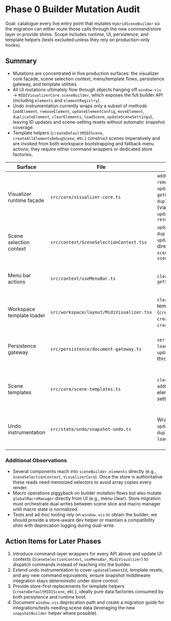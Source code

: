 # Phase 0 Builder Mutation Audit

Goal: catalogue every live entry point that mutates `HybridSceneBuilder` so the migration can either route those calls through the new command/store layer or provide shims. Scope includes runtime, UI, persistence, and template helpers (tests excluded unless they rely on production-only hooks).

## Summary

- Mutations are concentrated in five production surfaces: the visualizer core façade, scene selection context, menu/template flows, persistence gateway, and template utilities.
- All UI mutations ultimately flow through objects hanging off `window.vis` → `MIDIVisualizerCore.sceneBuilder`, which exposes the full builder API (including `elements` and `elementRegistry`).
- Undo instrumentation currently wraps only a subset of methods (`addElement`, `removeElement`, `updateElementConfig`, `moveElement`, `duplicateElement`, `clearElements`, `loadScene`, `updateSceneSettings`), leaving ID updates and scene-setting resets without automatic snapshot coverage.
- Template helpers (`createDefaultMIDIScene`, `createAllElementsDebugScene`, etc.) construct scenes imperatively and are invoked from both workspace bootstrapping and fallback menu actions; they require either command wrappers or dedicated store factories.

| Surface | File | Mutating APIs | Notes / Owner |
| --- | --- | --- | --- |
| Visualizer runtime façade | `src/core/visualizer-core.ts` | `addElementFromRegistry`, `removeElement`, `updateElementConfig`, `getElementConfig`, `moveElement`, `duplicateElement`, `clearElements` (via constructor template), `updateSceneSettings`, `resetSceneSettings` | Central imperative gateway used by UI + persistence via `window.vis`. Owner: Core runtime team. |
| Scene selection context | `src/context/SceneSelectionContext.tsx` | `updateElementConfig`, `addElement`, `duplicateElement`, `removeElement`, `updateElementId`, `moveElement`, direct reads of `sceneBuilder.elements` and `sceneBuilder.sceneElementRegistry` | High-traffic React context powering property panel, layer list, and duplication flows. Owner: Workspace UI. |
| Menu bar actions | `src/context/useMenuBar.ts` | `clearElements`, `resetSceneSettings`, `getSceneSettings` | Triggered by user actions (clear/export/import/new). Also clears macros directly. Owner: Workspace shell. |
| Workspace template loader | `src/workspace/layout/MidiVisualizer.tsx` | `clearElements`, `resetSceneSettings`, template functions (`createDefaultMIDIScene`, `createAllElementsDebugScene`, `createDebugScene`) | Handles deep-link imports and template presets; bypasses undo instrumentation today. Owner: Workspace shell. |
| Persistence gateway | `src/persistence/document-gateway.ts` | `serializeScene`, `clearElements`, `loadScene`, `addElementFromRegistry`, `updateSceneSettings` (implicitly through `loadScene`) | Source of truth for export/import, undo snapshots, and CLI flows; critical for parity validation. Owner: Persistence. |
| Scene templates | `src/core/scene-templates.ts` | `clearElements`, `addElementFromRegistry`, direct element configuration (binding setters) | Utility layer invoked by boot, menu fallbacks, and tests. Needs command-based equivalents or migration plan. Owner: Core runtime. |
| Undo instrumentation | `src/state/undo/snapshot-undo.ts` | Wraps `addElement`, `removeElement`, `updateElementConfig`, `moveElement`, `duplicateElement`, `clearElements`, `loadScene`, `updateSceneSettings` | Missing coverage for `updateElementId`, template resets, and raw registry writes; flag for extension during Phase 2. Owner: State/Undo infra. |

### Additional Observations

- Several components reach into `sceneBuilder.elements` directly (e.g., `SceneSelectionContext`, `VisualizerCore`). Once the store is authoritative these reads need memoized selectors to avoid array copies every render.
- Macro operations piggyback on builder mutation flows but also mutate `globalMacroManager` directly from UI (e.g., menu clear). Store migration must orchestrate dual writes between scene slice and macro manager until macro state is normalized.
- Tests and ad-hoc tooling rely on `window.vis` to obtain the builder; we should provide a store-aware dev helper or maintain a compatibility shim with deprecation logging during dual-write.

## Action Items for Later Phases

1. Introduce command-layer wrappers for every API above and update UI contexts (`SceneSelectionContext`, `useMenuBar`, `MidiVisualizer`) to dispatch commands instead of reaching into the builder.
2. Extend undo instrumentation to cover `updateElementId`, template resets, and any new command equivalents; ensure snapshot middleware integration stays deterministic under store control.
3. Provide store-first replacements for template helpers (`createDefaultMIDIScene`, etc.), ideally pure data factories consumed by both persistence and runtime boot.
4. Document `window.vis` deprecation path and create a migration guide for integrations/tests needing scene data (leveraging the new `snapshotBuilder` helper where possible).

